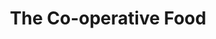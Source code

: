 ---
title: "The Co-operative Food"
url: /bolton/the-co-operative-food-wigan-road/
shop: supermarket
---